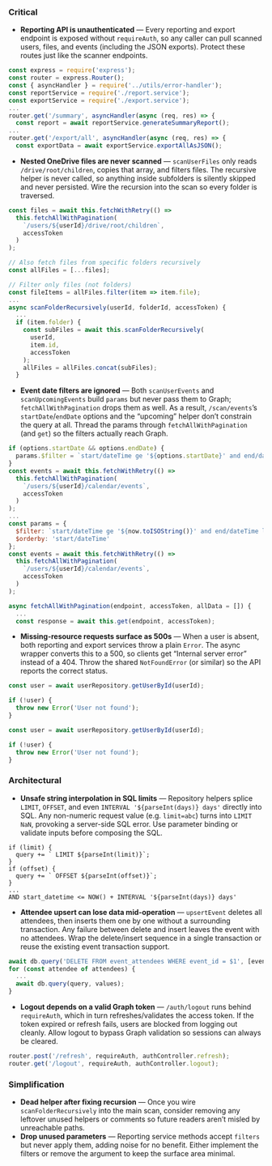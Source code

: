 ### Critical

- **Reporting API is unauthenticated** — Every reporting and export endpoint is exposed without `requireAuth`, so any caller can pull scanned users, files, and events (including the JSON exports). Protect these routes just like the scanner endpoints.  
```1:84:src/reporting/report.routes.js
const express = require('express');
const router = express.Router();
const { asyncHandler } = require('../utils/error-handler');
const reportService = require('./report.service');
const exportService = require('./export.service');
...
router.get('/summary', asyncHandler(async (req, res) => {
  const report = await reportService.generateSummaryReport();
...
router.get('/export/all', asyncHandler(async (req, res) => {
  const exportData = await exportService.exportAllAsJSON();
```

- **Nested OneDrive files are never scanned** — `scanUserFiles` only reads `/drive/root/children`, copies that array, and filters files. The recursive helper is never called, so anything inside subfolders is silently skipped and never persisted. Wire the recursion into the scan so every folder is traversed.  
```87:172:src/scanner/file-scanner.service.js
const files = await this.fetchWithRetry(() =>
  this.fetchAllWithPagination(
    `/users/${userId}/drive/root/children`,
    accessToken
  )
);

// Also fetch files from specific folders recursively
const allFiles = [...files];

// Filter only files (not folders)
const fileItems = allFiles.filter(item => item.file);
...
async scanFolderRecursively(userId, folderId, accessToken) {
  ...
  if (item.folder) {
    const subFiles = await this.scanFolderRecursively(
      userId,
      item.id,
      accessToken
    );
    allFiles = allFiles.concat(subFiles);
  }
```

- **Event date filters are ignored** — Both `scanUserEvents` and `scanUpcomingEvents` build `params` but never pass them to Graph; `fetchAllWithPagination` drops them as well. As a result, `/scan/events`’s `startDate`/`endDate` options and the “upcoming” helper don’t constrain the query at all. Thread the params through `fetchAllWithPagination` (and `get`) so the filters actually reach Graph.  
```89:160:src/scanner/event-scanner.service.js
if (options.startDate && options.endDate) {
  params.$filter = `start/dateTime ge '${options.startDate}' and end/dateTime le '${options.endDate}'`;
}
const events = await this.fetchWithRetry(() =>
  this.fetchAllWithPagination(
    `/users/${userId}/calendar/events`,
    accessToken
  )
);
...
const params = {
  $filter: `start/dateTime ge '${now.toISOString()}' and end/dateTime le '${endDate.toISOString()}'`,
  $orderby: 'start/dateTime'
};
const events = await this.fetchWithRetry(() =>
  this.fetchAllWithPagination(
    `/users/${userId}/calendar/events`,
    accessToken
  )
);
```
```45:67:src/scanner/graph-api.service.js
async fetchAllWithPagination(endpoint, accessToken, allData = []) {
  ...
  const response = await this.get(endpoint, accessToken);
```

- **Missing-resource requests surface as 500s** — When a user is absent, both reporting and export services throw a plain `Error`. The async wrapper converts this to a 500, so clients get “Internal server error” instead of a 404. Throw the shared `NotFoundError` (or similar) so the API reports the correct status.  
```148:183:src/reporting/report.service.js
const user = await userRepository.getUserById(userId);

if (!user) {
  throw new Error('User not found');
}
```
```117:142:src/reporting/export.service.js
const user = await userRepository.getUserById(userId);

if (!user) {
  throw new Error('User not found');
}
```

### Architectural

- **Unsafe string interpolation in SQL limits** — Repository helpers splice `LIMIT`, `OFFSET`, and even `INTERVAL '${parseInt(days)} days'` directly into SQL. Any non-numeric request value (e.g. `limit=abc`) turns into `LIMIT NaN`, provoking a server-side SQL error. Use parameter binding or validate inputs before composing the SQL.  
```69:204:src/storage/*
if (limit) {
  query += ` LIMIT ${parseInt(limit)}`;
}
if (offset) {
  query += ` OFFSET ${parseInt(offset)}`;
}
...
AND start_datetime <= NOW() + INTERVAL '${parseInt(days)} days'
```

- **Attendee upsert can lose data mid-operation** — `upsertEvent` deletes all attendees, then inserts them one by one without a surrounding transaction. Any failure between delete and insert leaves the event with no attendees. Wrap the delete/insert sequence in a single transaction or reuse the existing event transaction support.  
```70:89:src/storage/event.repository.js
await db.query('DELETE FROM event_attendees WHERE event_id = $1', [eventId]);
for (const attendee of attendees) {
  ...
  await db.query(query, values);
}
```

- **Logout depends on a valid Graph token** — `/auth/logout` runs behind `requireAuth`, which in turn refreshes/validates the access token. If the token expired or refresh fails, users are blocked from logging out cleanly. Allow logout to bypass Graph validation so sessions can always be cleared.  
```10:13:src/auth/auth.routes.js
router.post('/refresh', requireAuth, authController.refresh);
router.get('/logout', requireAuth, authController.logout);
```

### Simplification

- **Dead helper after fixing recursion** — Once you wire `scanFolderRecursively` into the main scan, consider removing any leftover unused helpers or comments so future readers aren’t misled by unreachable paths.  
- **Drop unused parameters** — Reporting service methods accept `filters` but never apply them, adding noise for no benefit. Either implement the filters or remove the argument to keep the surface area minimal.